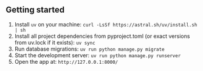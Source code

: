 ## Getting started

1.	Install `uv` on your machine: `curl -LsSf https://astral.sh/uv/install.sh | sh `
2.	Install all project dependencies from pyproject.toml (or exact versions from uv.lock if it exists): `uv sync`
3.	Run database migrations: `uv run python manage.py migrate`
4.	Start the development server: `uv run python manage.py runserver`
5.	Open the app at: `http://127.0.0.1:8000/`
